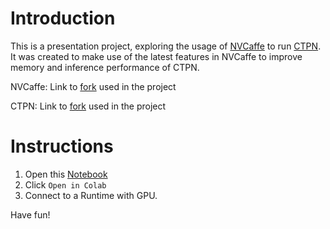 # Introduction

This is a presentation project, exploring the usage of [NVCaffe](https://github.com/nvidia/caffe) to run [CTPN](https://github.com/tianzhi0549/CTPN). It was created
to make use of the latest features in NVCaffe to improve memory and inference performance of CTPN.

NVCaffe: Link to [fork](https://github.com/IMG-PRCSNG/caffe) used in the project

CTPN: Link to [fork](https://github.com/IMG-PRCSNG/CTPN) used in the project

# Instructions

1. Open this [Notebook](ctpn_with_nvcaffe.ipynb)
2. Click `Open in Colab`
3. Connect to a Runtime with GPU.

Have fun!
